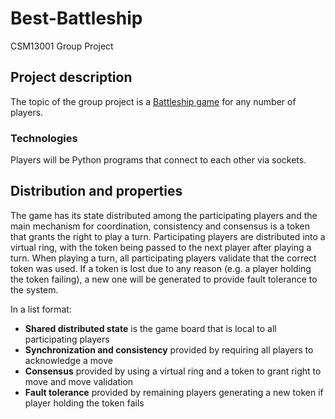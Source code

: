 # Best-Battleship
CSM13001 Group Project

## Project description
The topic of the group project is a [Battleship game](https://en.wikipedia.org/wiki/Battleship_(game)) for any number of players.

### Technologies
Players will be Python programs that connect to each other via sockets.

## Distribution and properties
The game has its state distributed among the participating players and the main mechanism for coordination, consistency and consensus is a token that grants the right to play a turn.
Participating players are distributed into a virtual ring, with the token being passed to the next player
after playing a turn. When playing a turn, all participating players validate that the correct token was used. If a token is lost due to any reason (e.g. a player holding the token failing), a new one will be generated to provide fault tolerance to the system.

In a list format:
- **Shared distributed state** is the game board that is local to all participating players
- **Synchronization and consistency** provided by requiring all players to acknowledge a move
- **Consensus** provided by using a virtual ring and a token to grant right to move and move validation
- **Fault tolerance** provided by remaining players generating a new token if player holding the token fails

